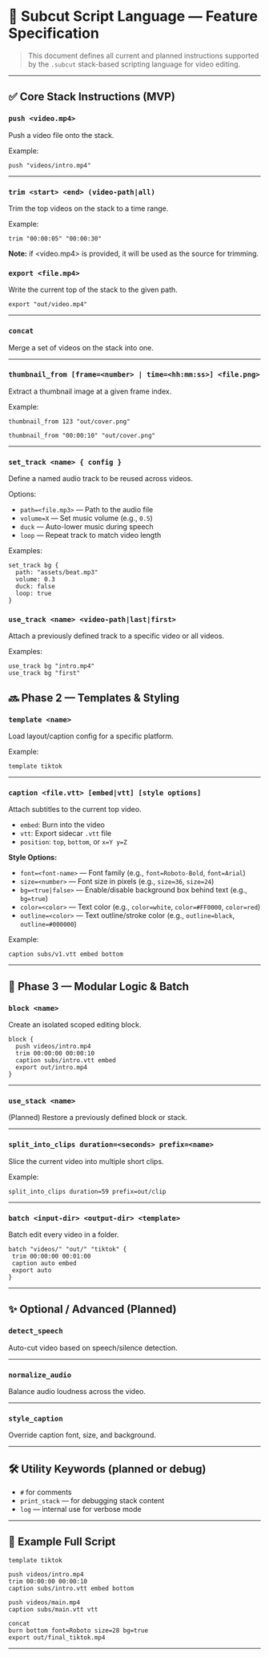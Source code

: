 # 📜 Subcut Script Language — Feature Specification

> This document defines all current and planned instructions supported by the `.subcut` stack-based scripting language for video editing.

---

## ✅ Core Stack Instructions (MVP)

### `push <video.mp4>`

Push a video file onto the stack.

Example:

```text
push "videos/intro.mp4"
```

---

### `trim <start> <end> (video-path|all)`

Trim the top videos on the stack to a time range.

Example:

```text
trim "00:00:05" "00:00:30"
```

**Note:** if <video.mp4> is provided, it will be used as the source for trimming.

### `export <file.mp4>`

Write the current top of the stack to the given path.

```text
export "out/video.mp4"
```

---

### `concat`

Merge a set of videos on the stack into one.

---

### `thumbnail_from [frame=<number> | time=<hh:mm:ss>] <file.png>`

Extract a thumbnail image at a given frame index.

Example:

```text
thumbnail_from 123 "out/cover.png"
```

```text
thumbnail_from "00:00:10" "out/cover.png"
```

---

### `set_track <name> { config }`

Define a named audio track to be reused across videos.

Options:

- `path=<file.mp3>` — Path to the audio file
- `volume=X` — Set music volume (e.g., `0.5`)
- `duck` — Auto-lower music during speech
- `loop` — Repeat track to match video length

Examples:

```text
set_track bg {
  path: "assets/beat.mp3"
  volume: 0.3
  duck: false
  loop: true
}
```

### `use_track <name> <video-path|last|first>`

Attach a previously defined track to a specific video or all videos.

Examples:

```text
use_track bg "intro.mp4"
use_track bg "first"
```

## 🔜 Phase 2 — Templates & Styling

### `template <name>`

Load layout/caption config for a specific platform.

Example:

```text
template tiktok
```

---

### `caption <file.vtt> [embed|vtt] [style options]`

Attach subtitles to the current top video.

- `embed`: Burn into the video
- `vtt`: Export sidecar `.vtt` file
- `position`: `top`, `bottom`, or `x=Y y=Z`

**Style Options:**

- `font=<font-name>` — Font family (e.g., `font=Roboto-Bold`, `font=Arial`)
- `size=<number>` — Font size in pixels (e.g., `size=36`, `size=24`)
- `bg=<true|false>` — Enable/disable background box behind text (e.g., `bg=true`)
- `color=<color>` — Text color (e.g., `color=white`, `color=#FF0000`, `color=red`)
- `outline=<color>` — Text outline/stroke color (e.g., `outline=black`, `outline=#000000`)

Example:

```text
caption subs/v1.vtt embed bottom
```

---

## 🧩 Phase 3 — Modular Logic & Batch

### `block <name>`

Create an isolated scoped editing block.

```text
block {
  push videos/intro.mp4
  trim 00:00:00 00:00:10
  caption subs/intro.vtt embed
  export out/intro.mp4
}
```

---

### `use_stack <name>`

(Planned) Restore a previously defined block or stack.

---

### `split_into_clips duration=<seconds> prefix=<name>`

Slice the current video into multiple short clips.

Example:

```text
split_into_clips duration=59 prefix=out/clip
```

---

### `batch <input-dir> <output-dir> <template>`

Batch edit every video in a folder.

```text
batch "videos/" "out/" "tiktok" {
 trim 00:00:00 00:01:00
 caption auto embed
 export auto
}
```

---

## ✨ Optional / Advanced (Planned)

### `detect_speech`

Auto-cut video based on speech/silence detection.

---

### `normalize_audio`

Balance audio loudness across the video.

---

### `style_caption`

Override caption font, size, and background.

---

## 🛠️ Utility Keywords (planned or debug)

- `#` for comments
- `print_stack` — for debugging stack content
- `log` — internal use for verbose mode

---

## 📌 Example Full Script

```text
template tiktok

push videos/intro.mp4
trim 00:00:00 00:00:10
caption subs/intro.vtt embed bottom

push videos/main.mp4
caption subs/main.vtt vtt

concat
burn bottom font=Roboto size=28 bg=true
export out/final_tiktok.mp4
```

---
